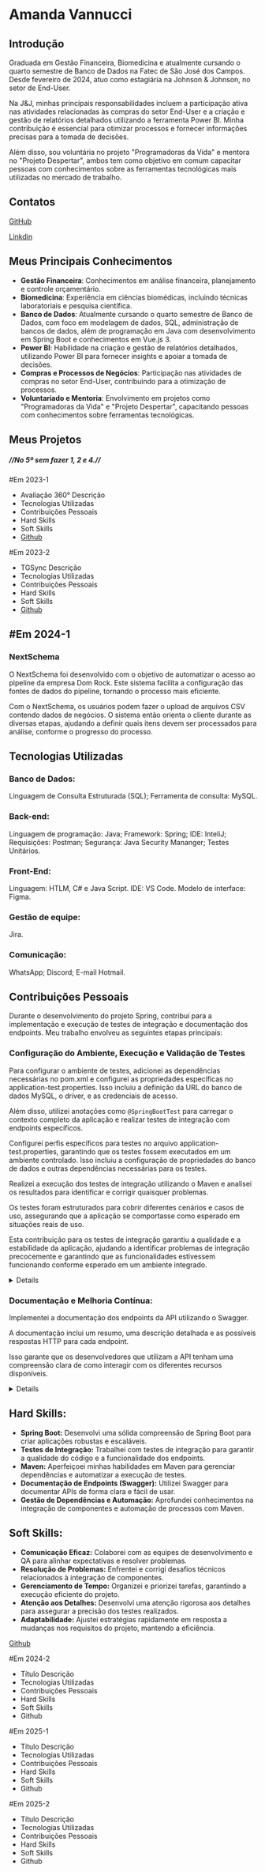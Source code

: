 <h1> Amanda Vannucci </h1>

<h2> Introdução </h2>

Graduada em Gestão Financeira, Biomedicina e atualmente cursando o quarto semestre de Banco de Dados na Fatec de São José dos Campos. Desde fevereiro de 2024, atuo como estagiária na Johnson & Johnson, no setor de End-User.

Na J&J, minhas principais responsabilidades incluem a participação ativa nas atividades relacionadas às compras do setor End-User e a criação e gestão de relatórios detalhados utilizando a ferramenta Power BI. Minha contribuição é essencial para otimizar processos e fornecer informações precisas para a tomada de decisões.

Além disso, sou voluntária no projeto "Programadoras da Vida" e mentora no "Projeto Despertar", ambos tem como objetivo em comum capacitar pessoas com conhecimentos sobre as ferramentas tecnológicas mais utilizadas no mercado de trabalho.

<h2> Contatos </h2>

[GitHub](https://github.com/Amandavannuccic)

[Linkdin](https://www.linkedin.com/in/amanda-vannucci)

<h2>Meus Principais Conhecimentos</h2>

- **Gestão Financeira**: Conhecimentos em análise financeira, planejamento e controle orçamentário.
- **Biomedicina**: Experiência em ciências biomédicas, incluindo técnicas laboratoriais e pesquisa científica.
- **Banco de Dados**: Atualmente cursando o quarto semestre de Banco de Dados, com foco em modelagem de dados, SQL, administração de bancos de dados, além de programação em Java com desenvolvimento em Spring Boot e conhecimentos em Vue.js 3.
- **Power BI**: Habilidade na criação e gestão de relatórios detalhados, utilizando Power BI para fornecer insights e apoiar a tomada de decisões.
- **Compras e Processos de Negócios**: Participação nas atividades de compras no setor End-User, contribuindo para a otimização de processos.
- **Voluntariado e Mentoria**: Envolvimento em projetos como "Programadoras da Vida" e "Projeto Despertar", capacitando pessoas com conhecimentos sobre ferramentas tecnológicas.

<h2> Meus Projetos </h2>
<h5>//No 5º sem fazer 1, 2 e 4.//</h5>
#Em 2023-1

- Avaliação 360°
Descrição
- Tecnologias Utilizadas
- Contribuições Pessoais
- Hard Skills
- Soft Skills 
- [Github](https://github.com/Amandavannuccic/API_1_SEMESTRE)

#Em 2023-2

- TGSync
Descrição
- Tecnologias Utilizadas
- Contribuições Pessoais
- Hard Skills
- Soft Skills
- [Github](https://github.com/Amandavannuccic/API_2_Sem)

<h2> #Em 2024-1</h2>

<h3> NextSchema</h3>
  
O NextSchema foi desenvolvido com o objetivo de automatizar o acesso ao pipeline da empresa Dom Rock. Este sistema facilita a configuração das fontes de dados do pipeline, tornando o processo mais eficiente.

Com o NextSchema, os usuários podem fazer o upload de arquivos CSV contendo dados de negócios. O sistema então orienta o cliente durante as diversas etapas, ajudando a definir quais itens devem ser processados para análise, conforme o progresso do processo.

<h2> Tecnologias Utilizadas </h2>
  
<h3> Banco de Dados: </h3>

Linguagem de Consulta Estruturada (SQL); Ferramenta de consulta: MySQL.

<h3> Back-end:</h3>

Linguagem de programação: Java;
Framework: Spring;
IDE: InteliJ;
Requisições: Postman;
Segurança: Java Security Mananger;
Testes Unitários.

<h3> Front-End:</h3>

Linguagem: HTLM, C# e Java Script.
IDE: VS Code.
Modelo de interface: Figma.

<h3> Gestão de equipe: </h3>

Jira.

<h3> Comunicação: </h3>

WhatsApp;
Discord;
E-mail Hotmail.

<h2> Contribuições Pessoais </h2>

Durante o desenvolvimento do projeto Spring, contribuí para a implementação e execução de testes de integração e documentação dos endpoints. Meu trabalho envolveu as seguintes etapas principais:

<h3> Configuração do Ambiente, Execução e Validação de Testes </h3>

Para configurar o ambiente de testes, adicionei as dependências necessárias no pom.xml e configurei as propriedades específicas no application-test.properties. Isso incluiu a definição da URL do banco de dados MySQL, o driver, e as credenciais de acesso.

Além disso, utilizei anotações como <code>@SpringBootTest</code> para carregar o contexto completo da aplicação e realizar testes de integração com endpoints específicos.

Configurei perfis específicos para testes no arquivo application-test.properties, garantindo que os testes fossem executados em um ambiente controlado. Isso incluiu a configuração de propriedades do banco de dados e outras dependências necessárias para os testes.

Realizei a execução dos testes de integração utilizando o Maven e analisei os resultados para identificar e corrigir quaisquer problemas. 

Os testes foram estruturados para cobrir diferentes cenários e casos de uso, assegurando que a aplicação se comportasse como esperado em situações reais de uso.

Esta contribuição para os testes de integração garantiu a qualidade e a estabilidade da aplicação, ajudando a identificar problemas de integração precocemente e garantindo que as funcionalidades estivessem funcionando conforme esperado em um ambiente integrado.

<details>

<h3>Observe códigos retirados do projeto</h3>

Dependências necessárias no pom.xml:

```xml
<dependency>
    <groupId>org.springframework.boot</groupId>
    <artifactId>spring-boot-starter-test</artifactId>
    <scope>test</scope>
</dependency>
```
Propriedades específicas no application-test:

```xml
spring.datasource.url=jdbc:mysql://localhost:3306/dbnextschema
spring.datasource.username=devs
spring.datasource.password=password123
spring.jpa.hibernate.ddl-auto=update

# SpringDoc OpenAPI 3.1.6 Swagger 3
springdoc.swagger-ui.path=/docs-api.html
springdoc.api-docs.path=/docs-api
springdoc.packagesToScan=com.api.nextschema.NextSchema.web.controller


# Tamanho m�ximo do CSV
spring.servlet.multipart.max-file-size=500MB

#Inje��o de depend�ncia m�tua
spring.main.allow-circular-references=true


# Secret token
api.security.token.secret=${JWT_SECRET:my-secret-key}
```
Anotações como <code>@SpringBootTest</code>:

```xml
package com.api.nextschema.NextSchema;

import org.junit.jupiter.api.Test;
import org.springframework.boot.test.context.SpringBootTest;

@SpringBootTest
class NextSchemaApplicationTests {
   NextSchemaApplicationTests() {
   }

   @Test
   void contextLoads() {
   }
}
```

</details>

<h3> Documentação e Melhoria Contínua: </h3>

Implementei a documentação dos endpoints da API utilizando o Swagger. 

A documentação inclui um resumo, uma descrição detalhada e as possíveis respostas HTTP para cada endpoint. 

Isso garante que os desenvolvedores que utilizam a API tenham uma compreensão clara de como interagir com os diferentes recursos disponíveis.

<details>

<h3>Observe códigos retirados do projeto</h3>
  
Um exemplo de implementação da documentação que realizei neste projeto:

```xml
  @Operation(
    summary = "Criar uma nova coluna.",
    description = "Recurso para criar uma nova coluna",
    responses = {
        @ApiResponse(responseCode = "201", description = "Recursos criados com sucesso",
            content = @Content(mediaType = "application/json", array = @ArraySchema(schema = @Schema(implementation = ColunaResponseDto.class)))),
        @ApiResponse(responseCode = "400", description = "Nome da coluna não pode ser nulo.",
            content = @Content(mediaType = "application/json", schema = @Schema(implementation = ErrorMessage.class))),
        @ApiResponse(responseCode = "400", description = "O tamanho de nome não pode ser menor que 1 caracteres e maior que 30 caracteres.",
            content = @Content(mediaType = "application/json", schema = @Schema(implementation de ErrorMessage.class))),
        @ApiResponse(responseCode = "400", description = "Metadata não pode ser nulo.",
            content = @Content(mediaType = "application/json", schema = @Schema(implementation de ErrorMessage.class))),
    }
)
@PostMapping
public ResponseEntity<List<ColunaResponseDto>> create(@Valid @RequestBody List<ColunaCreateDto> createDtos) {
    List<ColunaResponseDto> colunasCriadas = new LinkedList<>();

    for (ColunaCreateDto coluna : createDtos) {
        Coluna colunaCriada = colunaService.criarColuna(ColunaMapper.toColuna(coluna));
        colunasCriadas.add(ColunaMapper.toDto(colunaCriada));
    }
    return ResponseEntity.status(HttpStatus.CREATED).body(colunasCriadas);
}
```

</details>



<h2>Hard Skills:</h2>

- **Spring Boot:** Desenvolvi uma sólida compreensão de Spring Boot para criar aplicações robustas e escaláveis.
- **Testes de Integração:** Trabalhei com testes de integração para garantir a qualidade do código e a funcionalidade dos endpoints.
- **Maven:** Aperfeiçoei minhas habilidades em Maven para gerenciar dependências e automatizar a execução de testes.
- **Documentação de Endpoints (Swagger):** Utilizei Swagger para documentar APIs de forma clara e fácil de usar.
- **Gestão de Dependências e Automação:** Aprofundei conhecimentos na integração de componentes e automação de processos com Maven.

<h2>Soft Skills:</h2>

- **Comunicação Eficaz:** Colaborei com as equipes de desenvolvimento e QA para alinhar expectativas e resolver problemas.
- **Resolução de Problemas:** Enfrentei e corrigi desafios técnicos relacionados à integração de componentes.
- **Gerenciamento de Tempo:** Organizei e priorizei tarefas, garantindo a execução eficiente do projeto.
- **Atenção aos Detalhes:** Desenvolvi uma atenção rigorosa aos detalhes para assegurar a precisão dos testes realizados.
- **Adaptabilidade:** Ajustei estratégias rapidamente em resposta a mudanças nos requisitos do projeto, mantendo a eficiência.

[Github](https://github.com/Amandavannuccic/API_3SEM)

#Em 2024-2 

- Título
Descrição
- Tecnologias Utilizadas
- Contribuições Pessoais
- Hard Skills
- Soft Skills
- Github

#Em 2025-1 

- Título
Descrição
- Tecnologias Utilizadas
- Contribuições Pessoais
- Hard Skills
- Soft Skills
- Github
  
#Em 2025-2

- Título
Descrição
- Tecnologias Utilizadas
- Contribuições Pessoais
- Hard Skills
- Soft Skills
- Github
